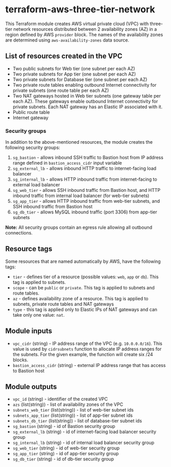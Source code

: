 # terraform-aws-three-tier-network

This Terraform module creates AWS virtual private cloud (VPC) with three-tier network resources distributed between 2 availability zones (AZ) in a region defined by AWS `provider` block. The names of the availability zones are determined using `aws-availability-zones` data source.

## List of resources created in the VPC

- Two public subnets for Web tier (one subnet per each AZ)
- Two private subnets for App tier (one subnet per each AZ)
- Two private subnets for Database tier (one subnet per each AZ)
- Two private route tables enabling outbound Internet connectivity for private subnets (one route table per each AZ)
- Two NAT gateways hosted in Web tier subnets (one gateway table per each AZ). These gateways enable outbound Internet connectivity for private subnets. Each NAT gateway has an Elastic IP associated with it.
- Public route table
- Internet gateway

### Security groups

In addition to the above-mentioned resources, the module creates the following security groups:

1. `sg_bastion` - allows inbound SSH traffic to Bastion host from IP address range defined in `bastion_access_cidr` input variable
2. `sg_external_lb` - allows inbound HTTP traffic to internet-facing load balancer
3. `sg_internal_lb` - allows HTTP inbound traffic from internet-facing to external load balancer
4. `sg_web_tier` - allows SSH inbound traffic from Bastion host, and HTTP inbound traffic from internal load balancer (for web-tier subnets)
5. `sg_app_tier` - allows HTTP inbound traffic from web-tier subnets, and SSH inbound traffic from Bastion host
6. `sg_db_tier` - allows MySQL inbound traffic (port 3306) from app-tier subnets

**Note:** All security groups contain an egress rule allowing all outbound connections.

## Resource tags

Some resources that are named automatically by AWS, have the following tags:

- `tier` - defines tier of a resource (possible values: `web`, `app` or `db`). This tag is applied to subnets.
- `scope` - can be `public` or `private`. This tag is applied to subnets and route tables.
- `az` - defines availability zone of a resource. This tag is applied to subnets, private route tables and NAT gateways
- `type` - this tag is applied only to Elastic IPs of NAT gateways and can take only one value: `nat`.

## Module inputs

- `vpc_cidr` (string) - IP address range of the VPC (e.g. `10.0.0.0/16`). This value is used by `cidrsubnets` function to allocate IP address ranges for the subnets. For the given example, the function will create six /24 blocks.
- `bastion_access_cidr` (string) - external IP address range that has access to Bastion host

## Module outputs

- `vpc_id` (string) - identifier of the created VPC
- `azs` (list(string)) - list of availability zones of the VPC
- `subnets_web_tier` (list(string)) - list of web-tier subnet ids
- `subnets_app_tier` (list(string)) - list of app-tier subnet ids
- `subnets_db_tier` (list(string)) - list of database-tier subnet ids
- `sg_bastion` (string) - id of Bastion security group
- `sg_external_lb` (string) - id of internet-facing load balancer security group
- `sg_internal_lb` (string) - id of internal load balancer security group
- `sg_web_tier` (string) - id of web-tier security group
- `sg_app_tier` (string) - id of app-tier security group
- `sg_db_tier` (string) - id of db-tier security group
